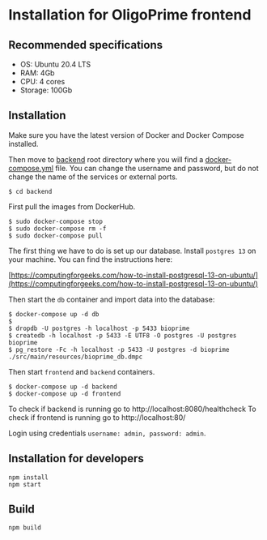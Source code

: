 # Installation for OligoPrime frontend

## Recommended specifications
 - OS: Ubuntu 20.4 LTS
 - RAM: 4Gb
 - CPU: 4 cores
 - Storage: 100Gb

## Installation

Make sure you have the latest version of Docker and Docker Compose installed.

Then move to [backend](https://github.com/OligoPrime/backend) root directory where you will find a [docker-compose.yml](https://github.com/OligoPrime/backend/blob/master/docker-compose.yml) file. 
You can change the username and password, but do not change the name of the services or external ports.

```shell script
$ cd backend
```

First pull the images from DockerHub.

```shell script
$ sudo docker-compose stop
$ sudo docker-compose rm -f
$ sudo docker-compose pull
```

The first thing we have to do is set up our database. Install `postgres 13` on your machine. You can find the instructions here:

[https://computingforgeeks.com/how-to-install-postgresql-13-on-ubuntu/](https://computingforgeeks.com/how-to-install-postgresql-13-on-ubuntu/)

Then start the `db` container and import data into the database:

```shell script
$ docker-compose up -d db
$
$ dropdb -U postgres -h localhost -p 5433 bioprime
$ createdb -h localhost -p 5433 -E UTF8 -O postgres -U postgres bioprime
$ pg_restore -Fc -h localhost -p 5433 -U postgres -d bioprime ./src/main/resources/bioprime_db.dmpc
```

Then start `frontend` and `backend` containers.

```shell script
$ docker-compose up -d backend
$ docker-compose up -d frontend
```

To check if backend is running go to http://localhost:8080/healthcheck
To check if frontend is running go to http://localhost:80/

Login using credentials `username: admin, password: admin`.

## Installation for developers

```$xslt
npm install
npm start
```

## Build

```$xslt
npm build
```
